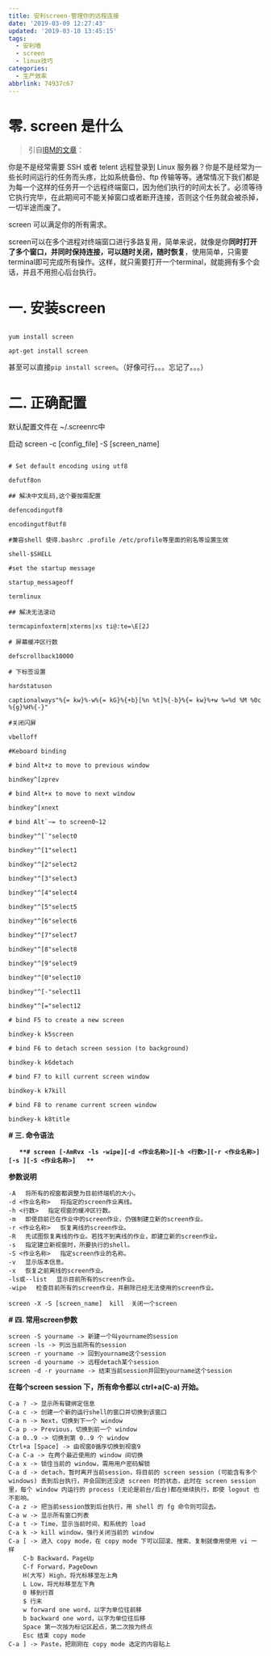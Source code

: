 ```yaml
---
title: 安利screen-管理你的远程连接
date: '2019-03-09 12:27:43'
updated: '2019-03-10 13:45:15'
tags:
  - 安利墙
  - screen
  - linux技巧
categories:
  - 生产效率
abbrlink: 74937c67
---
```

# 零. screen 是什么

> 引自[IBM的文章](https://www.ibm.com/developerworks/cn/linux/l-cn-screen/)：

你是不是经常需要 SSH 或者 telent 远程登录到 Linux 服务器？你是不是经常为一些长时间运行的任务而头疼，比如系统备份、ftp 传输等等。通常情况下我们都是为每一个这样的任务开一个远程终端窗口，因为他们执行的时间太长了。必须等待它执行完毕，在此期间可不能关掉窗口或者断开连接，否则这个任务就会被杀掉，一切半途而废了。  

  

screen 可以满足你的所有需求。

screen可以在多个进程对终端窗口进行多路复用，简单来说，就像是你**同时打开了多个窗口，并同时保持连接，可以随时关闭，随时恢复**，使用简单，只需要terminal即可完成所有操作。这样，就只需要打开一个terminal，就能拥有多个会话，并且不用担心后台执行。

  

# 一. 安装screen

```

yum install screen

apt-get install screen

```

甚至可以直接```pip install screen```。（好像可行。。。忘记了。。。）

  

# 二. 正确配置

默认配置文件在 ~/.screenrc中

启动 screen -c [config_file] -S [screen_name]

```shell  

# Set default encoding using utf8

defutf8on

## 解决中文乱码,这个要按需配置

defencodingutf8

encodingutf8utf8

#兼容shell 使得.bashrc .profile /etc/profile等里面的别名等设置生效

shell-$SHELL

#set the startup message

startup_messageoff

termlinux

## 解决无法滚动

termcapinfoxterm|xterms|xs ti@:te=\E[2J

# 屏幕缓冲区行数

defscrollback10000

# 下标签设置

hardstatuson

captionalways"%{= kw}%-w%{= kG}%{+b}[%n %t]%{-b}%{= kw}%+w %=%d %M %0c %{g}%H%{-}"

#关闭闪屏

vbelloff

#Keboard binding

# bind Alt+z to move to previous window

bindkey^[zprev

# bind Alt+x to move to next window

bindkey^[xnext

# bind Alt`~= to screen0~12

bindkey"^[`"select0

bindkey"^[1"select1

bindkey"^[2"select2

bindkey"^[3"select3

bindkey"^[4"select4

bindkey"^[5"select5

bindkey"^[6"select6

bindkey"^[7"select7

bindkey"^[8"select8

bindkey"^[9"select9

bindkey"^[0"select10

bindkey"^[-"select11

bindkey"^[="select12

# bind F5 to create a new screen

bindkey-k k5screen

# bind F6 to detach screen session (to background)

bindkey-k k6detach

# bind F7 to kill current screen window

bindkey-k k7kill

# bind F8 to rename current screen window

bindkey-k k8title

```

**# 三. 命令语法**

**```  
**# screen [-AmRvx -ls -wipe][-d <作业名称>][-h <行数>][-r <作业名称>][-s ][-S <作业名称>]  
**```**

**参数说明**

```shell
-A 　将所有的视窗都调整为目前终端机的大小。  
-d <作业名称> 　将指定的screen作业离线。  
-h <行数> 　指定视窗的缓冲区行数。  
-m 　即使目前已在作业中的screen作业，仍强制建立新的screen作业。  
-r <作业名称> 　恢复离线的screen作业。  
-R 　先试图恢复离线的作业。若找不到离线的作业，即建立新的screen作业。  
-s 　指定建立新视窗时，所要执行的shell。  
-S <作业名称> 　指定screen作业的名称。  
-v 　显示版本信息。  
-x 　恢复之前离线的screen作业。  
-ls或--list 　显示目前所有的screen作业。  
-wipe 　检查目前所有的screen作业，并删除已经无法使用的screen作业。

screen -X -S [screen_name]  kill  关闭一个screen
```

**# 四. 常用screen参数**
```shell
screen -S yourname -> 新建一个叫yourname的session  
screen -ls -> 列出当前所有的session  
screen -r yourname -> 回到yourname这个session  
screen -d yourname -> 远程detach某个session  
screen -d -r yourname -> 结束当前session并回到yourname这个session
```
**在每个screen session 下，所有命令都以 ctrl+a(C-a) 开始。**  
```shell
C-a ? -> 显示所有键绑定信息  
C-a c -> 创建一个新的运行shell的窗口并切换到该窗口  
C-a n -> Next，切换到下一个 window   
C-a p -> Previous，切换到前一个 window   
C-a 0..9 -> 切换到第 0..9 个 window  
Ctrl+a [Space] -> 由视窗0循序切换到视窗9  
C-a C-a -> 在两个最近使用的 window 间切换   
C-a x -> 锁住当前的 window，需用用户密码解锁  
C-a d -> detach，暂时离开当前session，将目前的 screen session (可能含有多个 windows) 丢到后台执行，并会回到还没进 screen 时的状态，此时在 screen session 里，每个 window 内运行的 process (无论是前台/后台)都在继续执行，即使 logout 也不影响。   
C-a z -> 把当前session放到后台执行，用 shell 的 fg 命令则可回去。  
C-a w -> 显示所有窗口列表  
C-a t -> Time，显示当前时间，和系统的 load   
C-a k -> kill window，强行关闭当前的 window  
C-a [ -> 进入 copy mode，在 copy mode 下可以回滚、搜索、复制就像用使用 vi 一样  
    C-b Backward，PageUp   
    C-f Forward，PageDown   
    H(大写) High，将光标移至左上角   
    L Low，将光标移至左下角   
    0 移到行首   
    $ 行末   
    w forward one word，以字为单位往前移   
    b backward one word，以字为单位往后移   
    Space 第一次按为标记区起点，第二次按为终点   
    Esc 结束 copy mode   
C-a ] -> Paste，把刚刚在 copy mode 选定的内容贴上
```